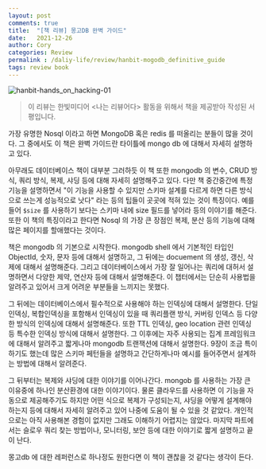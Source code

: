 ```yaml
---
layout: post
comments: true
title:  "[책 리뷰] 몽고DB 완벽 가이드"
date:   2021-12-26
author: Cory
categories: Review
permalink : /daliy-life/review/hanbit-mogodb_definitive_guide
tags: review book
---
```


<img src="https://lh3.googleusercontent.com/pw/AM-JKLV75Ea37coOxVQ474fWMNDtuwVBSC5cciIcnh9TKjgFh4c1e2ykgDChFhLuG1huGLUwXpmnSXTB__KAxWlbZCUjPPWOuTABOCT4G3XzR8OcyVuUiZqFu7OaRj1kzwIk7DXNE4yLfoeAGnU2nfy9I8j2=w2296-h1722-no?authuser=0" alt="hanbit-hands_on_hacking-01">

> 이 리뷰는 한빛미디어 <나는 리뷰어다> 활동을 위해서 책을 제공받아 작성된 서평입니다.

가장 유명한 Nosql 이라고 하면 MongoDB 혹은 redis 를 떠올리는 분들이 많을 것이다. 그 중에서도 이 책은 완벽 가이드란 타이틀에 mongo db 에 대해서 자세히 설명하고 있다. 

아무래도 데이터베이스 책이 대부분 그러하듯 이 책 또한 mongodb 의 변수, CRUD 방식, 쿼리 방식, 복제, 샤딩 등에 대해 자세히 설명해주고 있다. 다만 책 중간중간에 특정 기능을 설명하면서 "이 기능을 사용할 수 있지만 스키마 설계를 다르게 하면 다른 방식으로 쓰는게 성능적으로 낫다" 라는 등의 팁들이 곳곳에 적혀 있는 것이 특징이다. 예를 들어 `$size` 를 사용하기 보다는 스키마 내에 size 필드를 넣어라 등의 이야기를 해준다. 또한 이 책의 특징이라고 한다면 Nosql 의 가장 큰 장점인 복제, 분산 등의 기능에 대해 많은 페이지를 할애했다는 것이다. 

책은 mongodb 의 기본으로 시작한다. mongodb shell 에서 기본적인 타입인 ObjectId, 숫자, 문자 등에 대해서 설명하고, 그 뒤에는 docuement 의 생성, 갱신, 삭제에 대해서 설명해준다. 그리고 데이터베이스에서 가장 잘 일어나는 쿼리에 대허서 설명하면서 다양한 제약, 연산자 등에 대해서 설명해준다. 이 챕터에서는 단순히 사용법을 알려주고 있어서 크게 어려운 부분들을 느끼지는 못했다. 

그 뒤에는 데이터베이스에서 필수적으로 사용해야 하는 인덱싱에 대해서 설명한다. 단일 인덱싱, 복합인덱싱을 포함해서 인덱싱이 있을 때 쿼리플랜 방식, 커버링 인덱스 등 다양한 방식의 인덱싱에 대해서 설명해준다. 또한 TTL 인덱싱, geo location 관련 인덱싱 등 특수한 인덱싱 방식에 대해서 설명한다. 그 이후에는 자주 사용되는 집계 프레임워크에 대해서 알려주고 짧게나마 mongodb 트랜잭션에 대해서 설명한다. 9장이 조금 특이하기도 했는데 많은 스키마 페턴들을 설명하고 간단하게나마 예시를 들어주면서 설계하는 방법에 대해서 알려준다.

그 뒤부터는 복제와 샤딩에 대한 이야기를 이어나간다. mongob 를 사용하는 가장 큰 이유중에 하나인 분산환경에 대한 이야기이다. 물론 클라우드를 사용하면 이 기능을 자동으로 제공해주기도 하지만 어떤 식으로 복제가 구성되는지, 샤딩을 어떻게 설계해야 하는지 등에 대해서 자세히 알려주고 있어 나중에 도움이 될 수 있을 것 같았다. 개인적으로는 아직 사용해본 경험이 없지만 그래도 이해하기 어렵지는 않았다.
마지막 파트에서는 슬로우 쿼리 찾는 방법이나, 모니터링, 보안 등에 대한 이야기로 짧게 설명하고 끝이 난다.

몽고db 에 대한 레퍼런스로 하나정도 원한다면 이 책이 괜찮을 것 같다는 생각이 든다.
